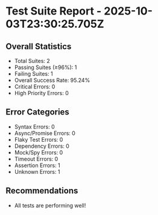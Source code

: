 # Test Suite Report - 2025-10-03T23:30:25.705Z

## Overall Statistics
- Total Suites: 2
- Passing Suites (≥96%): 1
- Failing Suites: 1
- Overall Success Rate: 95.24%
- Critical Errors: 0
- High Priority Errors: 0

## Error Categories
- Syntax Errors: 0
- Async/Promise Errors: 0
- Flaky Test Errors: 0
- Dependency Errors: 0
- Mock/Spy Errors: 0
- Timeout Errors: 0
- Assertion Errors: 1
- Unknown Errors: 1

## Recommendations
- All tests are performing well!



